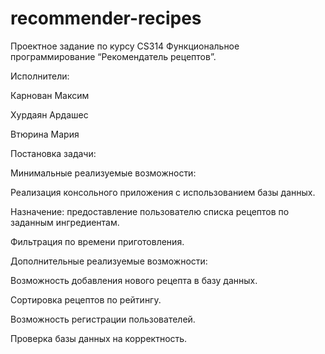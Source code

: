 # recommender-recipes
Проектное задание по курсу CS314 Функциональное программирование “Рекомендатель рецептов”.

Исполнители:

Карнован Максим

Хурдаян Ардашес

Втюрина Мария

Постановка задачи:

Минимальные реализуемые возможности:

Реализация консольного приложения с использованием базы данных.

Назначение: предоставление пользователю списка рецептов по заданным ингредиентам.

Фильтрация по времени приготовления.


Дополнительные реализуемые возможности:

Возможность добавления нового рецепта в базу данных.

Сортировка рецептов по рейтингу.

Возможность регистрации пользователей.

Проверка базы данных на корректность.
